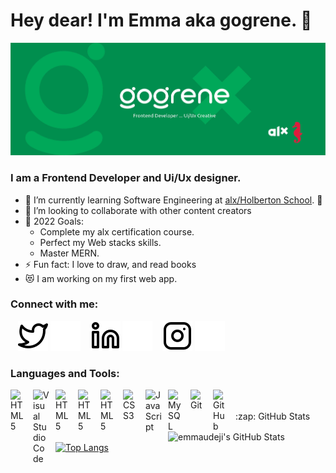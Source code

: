 # Hey dear! I'm Emma aka gogrene. 👋 

<img src="img/gogreneGithubBanner.jpg" alt="gogrene_banner">

### I am a Frontend Developer and Ui/Ux designer.

- 🌱 I’m currently learning Software Engineering at [alx/Holberton School](https://www.alxafrica.com/software-engineering-2022). 🤣
- 👯 I’m looking to collaborate with other content creators
- 🥅 2022 Goals: 
    - Complete my alx certification course.
    - Perfect my Web stacks skills.
    - Master MERN.
- ⚡ Fun fact: I love to draw, and read books
- 😻 I am working on my first web app.

### Connect with me:

&nbsp;&nbsp;
[![website](./img/twitter-light.svg)](https://twitter.com/emmanueludeji#gh-light-mode-only)
[![website](./img/twitter-dark.svg)](https://twitter.com/emmanueludeji#gh-dark-mode-only)
&nbsp;&nbsp;
[![website](./img/linkedin-light.svg)](https://linkedin.com/in/emmanueludejir#gh-light-mode-only)
[![website](./img/linkedin-dark.svg)](https://linkedin.com/in/emmanueludeji#gh-dark-mode-only)
&nbsp;&nbsp;
[![website](./img/instagram-light.svg)](https://instagram.com/printolab_emma_udeji#gh-light-mode-only)
[![website](./img/instagram-dark.svg)](https://instagram.com/printolab_emma_udeji#gh-dark-mode-only)

### Languages and Tools:
<img align="left" alt="HTML5" width="26px" src="https://cdn.jsdelivr.net/gh/devicons/devicon/icons/python/python-original.svg" style="padding-right:10px;" />
<img align="left" alt="Visual Studio Code" width="26px" src="https://cdn.jsdelivr.net/gh/devicons/devicon/icons/vscode/vscode-original.svg" style="padding-right:10px;" />
<img align="left" alt="HTML5" width="26px" src="https://cdn.jsdelivr.net/gh/devicons/devicon/icons/c/c-original.svg" style="padding-right:10px;" />
<img align="left" alt="HTML5" width="26px" src="https://cdn.jsdelivr.net/gh/devicons/devicon/icons/bootstrap/bootstrap-original.svg" style="padding-right:10px;" />

<img align="left" alt="HTML5" width="26px" src="https://cdn.jsdelivr.net/gh/devicons/devicon/icons/html5/html5-original.svg" style="padding-right:10px;" />
<img align="left" alt="CSS3" width="26px" src="https://cdn.jsdelivr.net/gh/devicons/devicon/icons/css3/css3-original.svg" style="padding-right:10px;" />
<img align="left" alt="JavaScript" width="26px" src="https://cdn.jsdelivr.net/gh/devicons/devicon/icons/javascript/javascript-original.svg" style="padding-right:10px;" />
<img align="left" alt="MySQL" width="26px" src="https://cdn.jsdelivr.net/gh/devicons/devicon/icons/mysql/mysql-original.svg" style="padding-right:10px;" />
<img align="left" alt="Git" width="26px" src="https://cdn.jsdelivr.net/gh/devicons/devicon/icons/git/git-original.svg" style="padding-right:10px;" />
<img align="left" alt="GitHub" width="26px" src="https://user-images.githubusercontent.com/3369400/139447912-e0f43f33-6d9f-45f8-be46-2df5bbc91289.png" style="padding-right:10px;" />

<br>
<br>
<summary>:zap: GitHub Stats</summary>

<img align="left" alt="emmaudeji's GitHub Stats" src="https://github-readme-stats.vercel.app/api?username=emmaudeji&show_icons=true&hide_border=false&title_color=ff652f&icon_color=FFE400&bg_color=09131B&text_color=ffffff&border_color=0c1a25" />

[![Top Langs](https://github-readme-stats.vercel.app/api/top-langs/?username=emmaudeji&show_icons=true&hide_border=false&title_color=ff652f&icon_color=FFE400&bg_color=09131B&text_color=ffffff&border_color=0c1a25)](https://github.com/anuraghazra/github-readme-stats)
